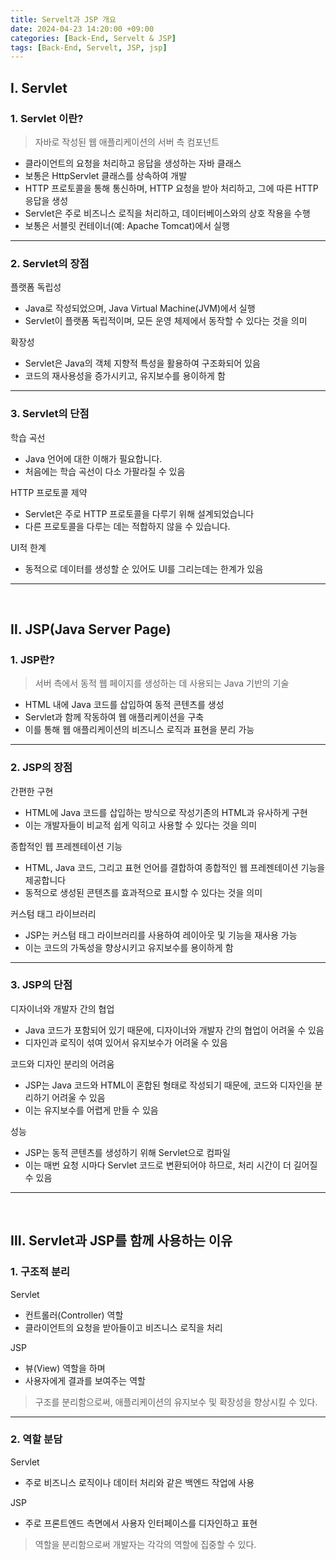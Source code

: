 ```yaml
---
title: Servelt과 JSP 개요
date: 2024-04-23 14:20:00 +09:00
categories: [Back-End, Servelt & JSP]
tags: [Back-End, Servelt, JSP, jsp]
---
```


## Ⅰ. Servlet

### 1. Servlet 이란?

> 자바로 작성된 웹 애플리케이션의 서버 측 컴포넌트

- 클라이언트의 요청을 처리하고 응답을 생성하는 자바 클래스
- 보통은 HttpServlet 클래스를 상속하여 개발
- HTTP 프로토콜을 통해 통신하며, HTTP 요청을 받아 처리하고, 그에 따른 HTTP 응답을 생성
- Servlet은 주로 비즈니스 로직을 처리하고, 데이터베이스와의 상호 작용을 수행
- 보통은 서블릿 컨테이너(예: Apache Tomcat)에서 실행

---

### 2. Servlet의 장점

플랫폼 독립성
- Java로 작성되었으며, Java Virtual Machine(JVM)에서 실행
- Servlet이 플랫폼 독립적이며, 모든 운영 체제에서 동작할 수 있다는 것을 의미

확장성
- Servlet은 Java의 객체 지향적 특성을 활용하여 구조화되어 있음
- 코드의 재사용성을 증가시키고, 유지보수를 용이하게 함

---

### 3. Servlet의 단점

학습 곡선
- Java 언어에 대한 이해가 필요합니다.
- 처음에는 학습 곡선이 다소 가팔라질 수 있음

HTTP 프로토콜 제약
- Servlet은 주로 HTTP 프로토콜을 다루기 위해 설계되었습니다
- 다른 프로토콜을 다루는 데는 적합하지 않을 수 있습니다.

UI적 한계
- 동적으로 데이터를 생성할 순 있어도 UI를 그리는데는 한계가 있음

---
<br>

## Ⅱ. JSP(Java Server Page)

### 1. JSP란?

> 서버 측에서 동적 웹 페이지를 생성하는 데 사용되는 Java 기반의 기술

- HTML 내에 Java 코드를 삽입하여 동적 콘텐츠를 생성
- Servlet과 함께 작동하여 웹 애플리케이션을 구축
- 이를 통해 웹 애플리케이션의 비즈니스 로직과 표현을 분리 가능

---

### 2. JSP의 장점

간편한 구현
- HTML에 Java 코드를 삽입하는 방식으로 작성기존의 HTML과 유사하게 구현
- 이는 개발자들이 비교적 쉽게 익히고 사용할 수 있다는 것을 의미

종합적인 웹 프레젠테이션 기능
- HTML, Java 코드, 그리고 표현 언어를 결합하여 종합적인 웹 프레젠테이션 기능을 제공합니다
- 동적으로 생성된 콘텐츠를 효과적으로 표시할 수 있다는 것을 의미

커스텀 태그 라이브러리
- JSP는 커스텀 태그 라이브러리를 사용하여 레이아웃 및 기능을 재사용 가능
- 이는 코드의 가독성을 향상시키고 유지보수를 용이하게 함

---

### 3. JSP의 단점

디자이너와 개발자 간의 협업
- Java 코드가 포함되어 있기 때문에, 디자이너와 개발자 간의 협업이 어려울 수 있음
- 디자인과 로직이 섞여 있어서 유지보수가 어려울 수 있음
  
코드와 디자인 분리의 어려움
- JSP는 Java 코드와 HTML이 혼합된 형태로 작성되기 때문에, 코드와 디자인을 분리하기 어려울 수 있음
- 이는 유지보수를 어렵게 만들 수 있음

성능
- JSP는 동적 콘텐츠를 생성하기 위해 Servlet으로 컴파일
- 이는 매번 요청 시마다 Servlet 코드로 변환되어야 하므로, 처리 시간이 더 길어질 수 있음

---
<br>

## Ⅲ. Servlet과 JSP를 함께 사용하는 이유

### 1. 구조적 분리

Servlet
- 컨트롤러(Controller) 역할
- 클라이언트의 요청을 받아들이고 비즈니스 로직을 처리

JSP
- 뷰(View) 역할을 하며
- 사용자에게 결과를 보여주는 역할

> 구조를 분리함으로써, 애플리케이션의 유지보수 및 확장성을 향상시킬 수 있다.

---

### 2. 역할 분담

Servlet
- 주로 비즈니스 로직이나 데이터 처리와 같은 백엔드 작업에 사용

JSP
- 주로 프론트엔드 측면에서 사용자 인터페이스를 디자인하고 표현

> 역할을 분리함으로써 개발자는 각각의 역할에 집중할 수 있다.
